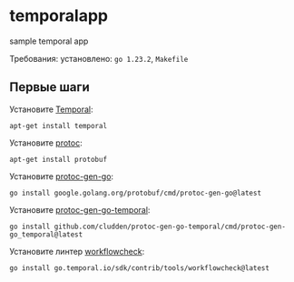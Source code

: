 # temporalapp

sample temporal app

Требования: установлено: `go 1.23.2`, `Makefile`

## Первые шаги
Установите [Temporal](https://temporal.io/setup/install-temporal-cli):
```shell
apt-get install temporal
```

Установите [protoc](https://grpc.io/docs/protoc-installation/):
```shell
apt-get install protobuf
```

Установите [protoc-gen-go](https://grpc.io/docs/languages/go/quickstart/):
```shell
go install google.golang.org/protobuf/cmd/protoc-gen-go@latest
```

Установите [protoc-gen-go-temporal](https://github.com/cludden/protoc-gen-go-temporal):
```shell
go install github.com/cludden/protoc-gen-go-temporal/cmd/protoc-gen-go_temporal@latest
```

Установите линтер [workflowcheck](https://pkg.go.dev/go.temporal.io/sdk/contrib/tools/workflowcheck#section-readme):
```shell
go install go.temporal.io/sdk/contrib/tools/workflowcheck@latest
```
